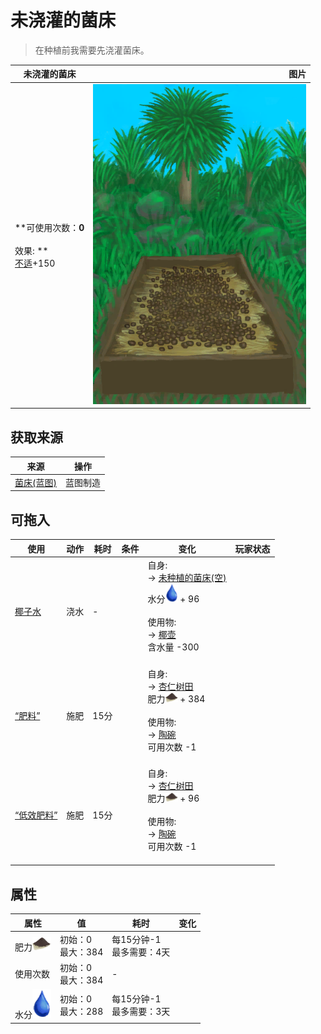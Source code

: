 # 未浇灌的菌床  
> 在种植前我需要先浇灌菌床。  
  
  未浇灌的菌床  |   图片   
 ----  |  ----:   
 **可使用次数：**0<br><br>** 效果: **<br>[不适](Discomfort.md)+150  |  ![](Sprite/MushroomBed.png)   
  
## 获取来源  
来源  |  操作  
----  |  ----  
[菌床(蓝图)](Bp_MushroomBed.md)  |  蓝图制造  
## 可拖入  
使用  |  动作  |  耗时  |  条件  |  变化  |  玩家状态  
----  |  ----  |  ----  |  ----  |  ----  |  ----  
[椰子水](LQ_CoconutWater.md)  |  浇水  |  -  |    |  自身:<br>→ [未种植的菌床(空)](MushroomBedEmpty.md)<br>水分<img decoding="async" src="Sprite/Thirst.png" style="width:20px;"> + 96<br><br>使用物:<br>→ [椰壶](CoconutFlask.md)<br>含水量  -300<br><br>  |    
[“肥料”](tag_Fertilizer.md)  |  施肥  |  15分  |    |  自身:<br>→ [杏仁树田](CropPlotAlmondTree.md)<br>肥力<img decoding="async" src="Sprite/FineDirt.png" style="width:20px;"> + 384<br><br>使用物:<br>→ [陶碗](ClayBowl.md)<br>可用次数  -1<br><br>  |    
[“低效肥料”](tag_FertilizerWeak.md)  |  施肥  |  15分  |    |  自身:<br>→ [杏仁树田](CropPlotAlmondTree.md)<br>肥力<img decoding="async" src="Sprite/FineDirt.png" style="width:20px;"> + 96<br><br>使用物:<br>→ [陶碗](ClayBowl.md)<br>可用次数  -1<br><br>  |    
## 属性   
属性  |  值  |  耗时  |  变化  
----  |  ----  |  ----  |  ----  
肥力<img decoding="async" src="Sprite/FineDirt.png" style="width:30px;">  |  初始：0<br>最大：384  |  每15分钟-1<br>最多需要：4天  |    
使用次数  |  初始：0<br>最大：384  |  -  |    
水分<img decoding="async" src="Sprite/Thirst.png" style="width:30px;">  |  初始：0<br>最大：288  |  每15分钟-1<br>最多需要：3天  |    
